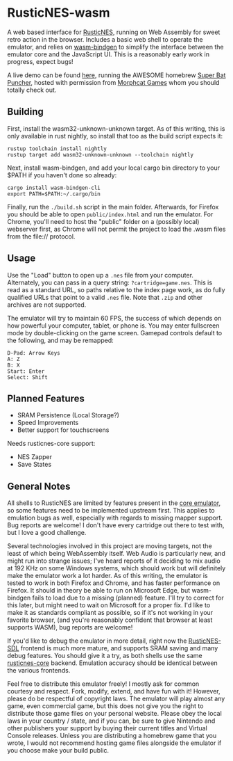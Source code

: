 # RusticNES-wasm

A web based interface for [RusticNES](https://github.com/zeta0134/rusticnes-core), running on Web Assembly for sweet retro action in the browser. Includes a basic web shell to operate the emulator, and relies on [wasm-bindgen](https://github.com/rustwasm/wasm-bindgen) to simplify the interface between the emulator core and the JavaScript UI. This is a reasonably early work in progress, expect bugs!

A live demo can be found [here](http://rusticnes.reploid.cafe/wasm/?cartridge=super-bat-puncher.nes), running the AWESOME homebrew [Super Bat Puncher](http://morphcat.de/superbatpuncher/), hosted with permission from [Morphcat Games](http://morphcat.de/) whom you should totally check out.

## Building

First, install the wasm32-unknown-unknown target. As of this writing, this is only available in rust nightly, so install that too as the build script expects it:

```
rustup toolchain install nightly
rustup target add wasm32-unknown-unknown --toolchain nightly
```

Next, install wasm-bindgen, and add your local cargo bin directory to your $PATH if you haven't done so already:

```
cargo install wasm-bindgen-cli
export PATH=$PATH:~/.cargo/bin
```

Finally, run the `./build.sh` script in the main folder. Afterwards, for Firefox you should be able to open `public/index.html` and run the emulator. For Chrome, you'll need to host the "public" folder on a (possibly local) webserver first, as Chrome will not permit the project to load the .wasm files from the file:// protocol.

## Usage

Use the "Load" button to open up a `.nes` file from your computer. Alternately, you can pass in a query string: `?cartridge=game.nes`. This is read as a standard URL, so paths relative to the index page work, as do fully qualified URLs that point to a valid `.nes` file. Note that `.zip` and other archives are not supported. 

The emulator will try to maintain 60 FPS, the success of which depends on how powerful your computer, tablet, or phone is. You may enter fullscreen mode by double-clicking on the game screen. Gamepad controls default to the following, and may be remapped:

```
D-Pad: Arrow Keys
A: Z
B: X
Start: Enter
Select: Shift
```

## Planned Features

- SRAM Persistence (Local Storage?)
- Speed Improvements
- Better support for touchscreens

Needs rusticnes-core support:

- NES Zapper
- Save States

## General Notes

All shells to RusticNES are limited by features present in the [core emulator](https://github.com/zeta0134/rusticnes-core), so some features need to be implemented upstream first. This applies to emulation bugs as well, especially with regards to missing mapper support. Bug reports are welcome! I don't have every cartridge out there to test with, but I love a good challenge.

Several technologies involved in this project are moving targets, not the least of which being WebAssembly itself. Web Audio is particularly new, and might run into strange issues; I've heard reports of it deciding to mix audio at 192 KHz on some Windows systems, which should work but will definitely make the emulator work a lot harder. As of this writing, the emulator is tested to work in both Firefox and Chrome, and has faster performance on Firefox. It should in theory be able to run on Microsoft Edge, but wasm-bindgen fails to load due to a missing (planned) feature. I'll try to correct for this later, but might need to wait on Microsoft for a proper fix. I'd like to make it as standards compliant as possible, so if it's not working in your favorite browser, (and you're reasonably confident that browser at least supports WASM), bug reports are welcome!

If you'd like to debug the emulator in more detail, right now the [RusticNES-SDL](https://github.com/zeta0134/rusticnes-sdl) frontend is much more mature, and supports SRAM saving and many debug features. You should give it a try, as both shells use the same [rusticnes-core](https://github.com/zeta0134/rusticnes-core) backend. Emulation accuracy should be identical between the various frontends.

Feel free to distribute this emulator freely! I mostly ask for common courtesy and respect. Fork, modify, extend, and have fun with it! However, please do be respectful of copyright laws. The emulator will play almost any game, even commercial game, but this does not give you the right to distribute those game files on your personal website. Please obey the local laws in your country / state, and if you can, be sure to give Nintendo and other publishers your support by buying their current titles and Virtual Console releases. Unless you are distributing a homebrew game that you wrote, I would not recommend hosting game files alongside the emulator if you choose make your build public.
